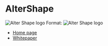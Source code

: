 # AlterShape

![Alter Shape logo](https://altershape.com/default/template/img/logo.png?v=202109212000)
Format: ![Alter Shape logo](https://altershape.com/default/template/img/logo.png?v=202109212000)

- [Home page](https://altershape.com)
- [Whitepaper](https://altershape.com/whitepaper/)
